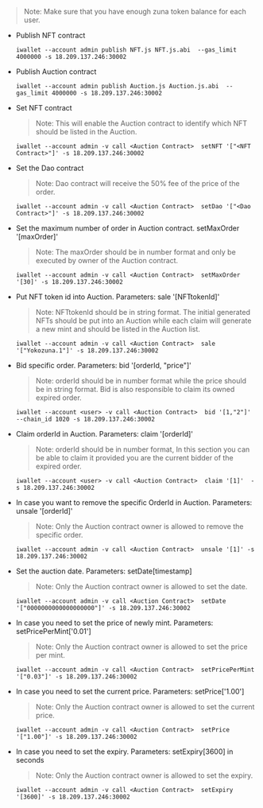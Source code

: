 > Note: Make sure that you have enough zuna token balance for each user.

* Publish NFT contract

    ```
    iwallet --account admin publish NFT.js NFT.js.abi  --gas_limit 4000000 -s 18.209.137.246:30002
    ```

* Publish Auction contract

    ```
    iwallet --account admin publish Auction.js Auction.js.abi  --gas_limit 4000000 -s 18.209.137.246:30002
    ```

* Set NFT contract
    > Note: This will enable the Auction contract to identify which NFT should be listed in the Auction.

    ```
    iwallet --account admin -v call <Auction Contract>  setNFT '["<NFT Contract>"]' -s 18.209.137.246:30002
    ```

* Set the Dao contract
    > Note: Dao contract will receive the 50% fee of the price of the order.

    ```
    iwallet --account admin -v call <Auction Contract>  setDao '["<Dao Contract>"]' -s 18.209.137.246:30002
    ```

* Set the maximum number of order in Auction contract. setMaxOrder '[maxOrder]'
    > Note: The maxOrder should be in number format and only be executed by owner of the Auction contract.

    ```
    iwallet --account admin -v call <Auction Contract>  setMaxOrder '[30]' -s 18.209.137.246:30002
    ```

* Put NFT token id into Auction. Parameters: sale '[NFTtokenId]'
    > Note: NFTtokenId should be in string format. The initial generated NFTs should be put into an Auction while each claim will generate a new mint and should be listed in the Auction list.

    ```
    iwallet --account admin -v call <Auction Contract>  sale '["Yokozuna.1"]' -s 18.209.137.246:30002
    ```

* Bid specific order. Parameters: bid '[orderId, "price"]'

    > Note: orderId should be in number format while the price should be in string format. Bid is also responsible to claim its owned expired order.

    ```
    iwallet --account <user> -v call <Auction Contract>  bid '[1,"2"]' --chain_id 1020 -s 18.209.137.246:30002
    ```

* Claim orderId in Auction. Parameters: claim '[orderId]'

    > Note: orderId should be in number format, In this section you can be able to claim it provided you are the current bidder of the expired order.

    ```
    iwallet --account <user> -v call <Auction Contract>  claim '[1]'  -s 18.209.137.246:30002
    ```

* In case you want to remove the specific OrderId in Auction. Parameters: unsale '[orderId]'
    > Note: Only the Auction contract owner is allowed to remove the specific order.

    ```
    iwallet --account admin -v call <Auction Contract>  unsale '[1]' -s 18.209.137.246:30002
    ```

* Set the auction date. Parameters: setDate[timestamp]
    > Note: Only the Auction contract owner is allowed to set the date.

    ```
    iwallet --account admin -v call <Auction Contract>  setDate '["0000000000000000000"]' -s 18.209.137.246:30002
    ```

* In case you need to set the price of newly mint. Parameters: setPricePerMint['0.01']
    > Note: Only the Auction contract owner is allowed to set the price per mint.

    ```
    iwallet --account admin -v call <Auction Contract>  setPricePerMint '["0.03"]' -s 18.209.137.246:30002
    ```

* In case you need to set the current price. Parameters: setPrice['1.00']
    > Note: Only the Auction contract owner is allowed to set the current price.

    ```
    iwallet --account admin -v call <Auction Contract>  setPrice '["1.00"]' -s 18.209.137.246:30002
    ```

* In case you need to set the expiry. Parameters: setExpiry[3600] in seconds
    > Note: Only the Auction contract owner is allowed to set the expiry.

    ```
    iwallet --account admin -v call <Auction Contract>  setExpiry '[3600]' -s 18.209.137.246:30002
    ```
